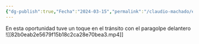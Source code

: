 ```yaml
---
{"dg-publish":true,"Fecha":"2024-03-15","permalink":"/claudio-machado/experiencias/taller-de-javier/","dgPassFrontmatter":true}
---
```


En esta oportunidad tuve un toque en el tránsito con el paragolpe delantero 
![[82b0eab2e5679f15b18c2ca28e70bea3.mp4]] 